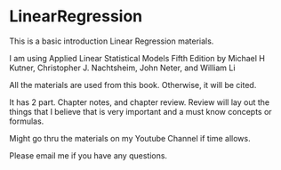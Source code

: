 # LinearRegression
This is a basic introduction Linear Regression materials. 

I am using Applied Linear Statistical Models Fifth Edition by Michael H Kutner, Christopher J. Nachtsheim, John Neter, and William Li

All the materials are used from this book. Otherwise, it will be cited. 

It has 2 part. Chapter notes, and chapter review. Review will lay out the things that I believe that is very important and a must know concepts or formulas. 

Might go thru the materials on my Youtube Channel if time allows. 

Please email me if you have any questions. 
